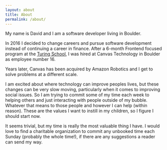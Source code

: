 ```yaml
---
layout: about
title: About
permalink: /about/
---
```


My name is David and I am a software developer living in Boulder.

In 2016 I decided to change careers and pursue software development instead of continuing a career in finance.  After a 6-month Frontend focused program at the [Turing School](https://turing.io/), I was hired at Canvas Technology in Boulder as employee number 16.

Years later, Canvas has been acquired by Amazon Robotics and I get to solve problems at a different scale.

I am excited about where technology can improve peoples lives, but these changes can be very slow moving, particularly when it comes to improving social issues. So I am trying to commit some of my time each week to helping others and just interacting with people outside of my bubble. Whatever that means to those people and however I can help (within reason). These are the values I want to instill in my children, so I figure I should start now.

It seems trivial, but my time is really the most valuable thing I have. I would love to find a charitable organization to commit any unbooked time each Sunday (probably the whole time!), if there are any suggestions a reader can send my way.
